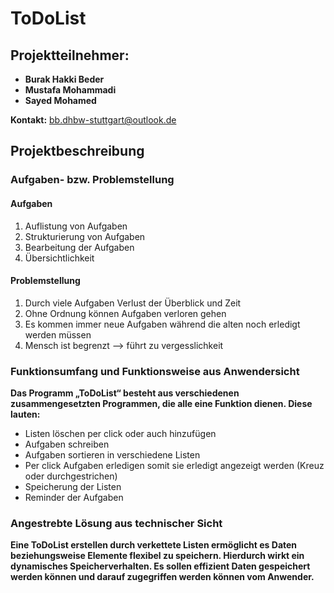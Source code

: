 # ToDoList

## Projektteilnehmer:


- **Burak Hakki Beder**
- **Mustafa Mohammadi**
- **Sayed Mohamed**

**Kontakt:** <bb.dhbw-stuttgart@outlook.de>

## Projektbeschreibung

### Aufgaben- bzw. Problemstellung
####  Aufgaben 
1.	Auflistung von Aufgaben
2.	Strukturierung von Aufgaben
3.	Bearbeitung der Aufgaben
4.	Übersichtlichkeit

#### Problemstellung
1. Durch viele Aufgaben Verlust der Überblick und Zeit
2. Ohne Ordnung können Aufgaben verloren gehen
3. Es kommen immer neue Aufgaben während die alten noch erledigt werden müssen
4. Mensch ist begrenzt --> führt zu vergesslichkeit

### Funktionsumfang und Funktionsweise aus Anwendersicht
**Das Programm „ToDoList“ besteht aus verschiedenen zusammengesetzten Programmen, die alle eine Funktion dienen. Diese lauten:**

- Listen löschen per click oder auch hinzufügen
-	Aufgaben schreiben
-	Aufgaben sortieren in verschiedene Listen
-	Per click Aufgaben erledigen somit sie erledigt angezeigt werden (Kreuz oder durchgestrichen)
-	Speicherung der Listen
-	Reminder der Aufgaben

### Angestrebte Lösung aus technischer Sicht
**Eine ToDoList erstellen durch verkettete Listen ermöglicht es Daten beziehungsweise Elemente flexibel zu speichern. Hierdurch wirkt ein dynamisches Speicherverhalten. Es sollen effizient Daten gespeichert werden können und darauf zugegriffen werden können vom Anwender.**


